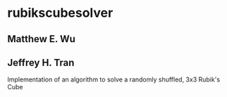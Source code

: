 # rubikscubesolver
## Matthew E. Wu
## Jeffrey H. Tran

Implementation of an algorithm to solve a randomly shuffled, 3x3 Rubik's Cube
